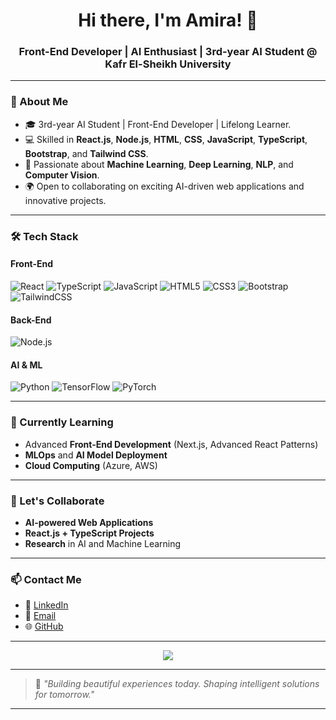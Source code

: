 <h1 align="center">Hi there, I'm Amira! 👋</h1>

<h3 align="center">Front-End Developer | AI Enthusiast | 3rd-year AI Student @ Kafr El-Sheikh University</h3>

---

### 🚀 About Me
- 🎓 3rd-year AI Student | Front-End Developer | Lifelong Learner.
- 💻 Skilled in **React.js**, **Node.js**, **HTML**, **CSS**, **JavaScript**, **TypeScript**, **Bootstrap**, and **Tailwind CSS**.
- 🧠 Passionate about **Machine Learning**, **Deep Learning**, **NLP**, and **Computer Vision**.
- 🌍 Open to collaborating on exciting AI-driven web applications and innovative projects.

---

### 🛠️ Tech Stack

#### Front-End
![React](https://img.shields.io/badge/-ReactJS-61DAFB?style=flat-square&logo=react&logoColor=white)
![TypeScript](https://img.shields.io/badge/-TypeScript-3178C6?style=flat-square&logo=typescript&logoColor=white)
![JavaScript](https://img.shields.io/badge/-JavaScript-F7DF1E?style=flat-square&logo=javascript&logoColor=black)
![HTML5](https://img.shields.io/badge/-HTML5-E34F26?style=flat-square&logo=html5&logoColor=white)
![CSS3](https://img.shields.io/badge/-CSS3-1572B6?style=flat-square&logo=css3&logoColor=white)
![Bootstrap](https://img.shields.io/badge/-Bootstrap-563D7C?style=flat-square&logo=bootstrap&logoColor=white)
![TailwindCSS](https://img.shields.io/badge/-TailwindCSS-38B2AC?style=flat-square&logo=tailwind-css&logoColor=white)

#### Back-End
![Node.js](https://img.shields.io/badge/-Node.js-339933?style=flat-square&logo=nodedotjs&logoColor=white)

#### AI & ML
![Python](https://img.shields.io/badge/-Python-3776AB?style=flat-square&logo=python&logoColor=white)
![TensorFlow](https://img.shields.io/badge/-TensorFlow-FF6F00?style=flat-square&logo=tensorflow&logoColor=white)
![PyTorch](https://img.shields.io/badge/-PyTorch-EE4C2C?style=flat-square&logo=pytorch&logoColor=white)

---

### 🌱 Currently Learning
- Advanced **Front-End Development** (Next.js, Advanced React Patterns)
- **MLOps** and **AI Model Deployment**
- **Cloud Computing** (Azure, AWS)

---

### 🤝 Let's Collaborate
- **AI-powered Web Applications**
- **React.js + TypeScript Projects**
- **Research** in AI and Machine Learning

---

### 📫 Contact Me
- 💼 [LinkedIn](https://www.linkedin.com/in/amiirahesham/)  
- 📧 [Email](amiira.hesham.1@gmail.com)  
- 🌐 [GitHub](https://github.com/AmiraHesham)

---

<p align="center">
  <img src="https://readme-typing-svg.herokuapp.com/?lines=Front-End+Developer;AI+Enthusiast;Passionate+Learner;Let's+build+something+amazing!&center=true&width=500&height=45">
</p>


---

> 🚀 *"Building beautiful experiences today. Shaping intelligent solutions for tomorrow."*

---
